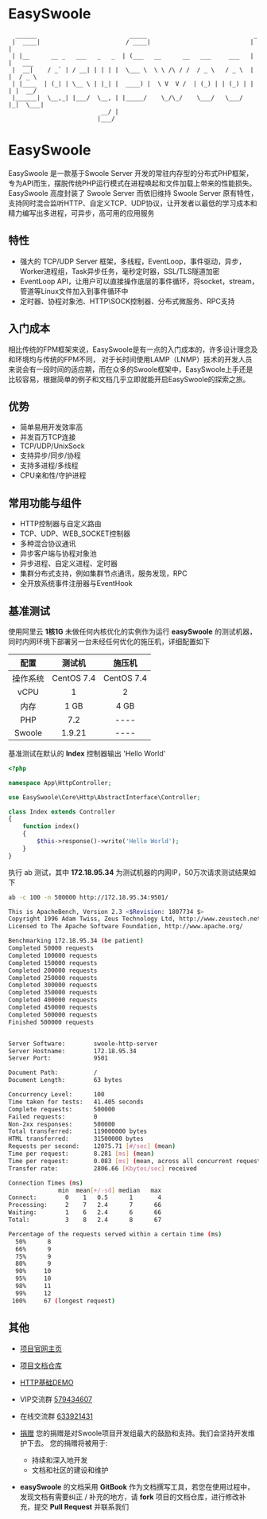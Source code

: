 # EasySwoole
```
  ______                          _____                              _        
 |  ____|                        / ____|                            | |       
 | |__      __ _   ___   _   _  | (___   __      __   ___     ___   | |   ___ 
 |  __|    / _` | / __| | | | |  \___ \  \ \ /\ / /  / _ \   / _ \  | |  / _ \
 | |____  | (_| | \__ \ | |_| |  ____) |  \ V  V /  | (_) | | (_) | | | |  __/
 |______|  \__,_| |___/  \__, | |_____/    \_/\_/    \___/   \___/  |_|  \___|
                          __/ |                                               
                         |___/                                                
```
# EasySwoole

EasySwoole 是一款基于Swoole Server 开发的常驻内存型的分布式PHP框架，专为API而生，摆脱传统PHP运行模式在进程唤起和文件加载上带来的性能损失。EasySwoole 高度封装了 Swoole Server 而依旧维持 Swoole Server 原有特性，支持同时混合监听HTTP、自定义TCP、UDP协议，让开发者以最低的学习成本和精力编写出多进程，可异步，高可用的应用服务

## 特性

- 强大的 TCP/UDP Server 框架，多线程，EventLoop，事件驱动，异步，Worker进程组，Task异步任务，毫秒定时器，SSL/TLS隧道加密
- EventLoop API，让用户可以直接操作底层的事件循环，将socket，stream，管道等Linux文件加入到事件循环中
- 定时器、协程对象池、HTTP\SOCK控制器、分布式微服务、RPC支持

## 入门成本

相比传统的FPM框架来说，EasySwoole是有一点的入门成本的，许多设计理念及和环境均与传统的FPM不同，
对于长时间使用LAMP（LNMP）技术的开发人员来说会有一段时间的适应期，而在众多的Swoole框架中，EasySwoole上手还是比较容易，根据简单的例子和文档几乎立即就能开启EasySwoole的探索之旅。

## 优势

- 简单易用开发效率高
- 并发百万TCP连接
- TCP/UDP/UnixSock
- 支持异步/同步/协程
- 支持多进程/多线程
- CPU亲和性/守护进程

## 常用功能与组件

- HTTP控制器与自定义路由
- TCP、UDP、WEB_SOCKET控制器
- 多种混合协议通讯
- 异步客户端与协程对象池
- 异步进程、自定义进程、定时器
- 集群分布式支持，例如集群节点通讯，服务发现，RPC
- 全开放系统事件注册器与EventHook

## 基准测试

使用阿里云 **1核1G** 未做任何内核优化的实例作为运行 **easySwoole** 的测试机器，同时内网环境下部署另一台未经任何优化的施压机，详细配置如下

|   配置   |    测试机     |    施压机     |
| :----: | :--------: | :--------: |
|  操作系统  | CentOS 7.4 | CentOS 7.4 |
|  vCPU  |     1      |     2      |
|   内存   |    1 GB    |    4 GB    |
|  PHP   |    7.2     |    ----    |
| Swoole |   1.9.21   |    ----    |

基准测试在默认的 **Index** 控制器输出 'Hello World'

```php
<?php

namespace App\HttpController;

use EasySwoole\Core\Http\AbstractInterface\Controller;

class Index extends Controller
{
    function index()
    {
        $this->response()->write('Hello World');
    }
}
```

执行 ab 测试，其中 **172.18.95.34** 为测试机器的内网IP，50万次请求测试结果如下

```bash
ab -c 100 -n 500000 http://172.18.95.34:9501/

This is ApacheBench, Version 2.3 <$Revision: 1807734 $>
Copyright 1996 Adam Twiss, Zeus Technology Ltd, http://www.zeustech.net/
Licensed to The Apache Software Foundation, http://www.apache.org/

Benchmarking 172.18.95.34 (be patient)
Completed 50000 requests
Completed 100000 requests
Completed 150000 requests
Completed 200000 requests
Completed 250000 requests
Completed 300000 requests
Completed 350000 requests
Completed 400000 requests
Completed 450000 requests
Completed 500000 requests
Finished 500000 requests


Server Software:        swoole-http-server
Server Hostname:        172.18.95.34
Server Port:            9501

Document Path:          /
Document Length:        63 bytes

Concurrency Level:      100
Time taken for tests:   41.405 seconds
Complete requests:      500000
Failed requests:        0
Non-2xx responses:      500000
Total transferred:      119000000 bytes
HTML transferred:       31500000 bytes
Requests per second:    12075.71 [#/sec] (mean)
Time per request:       8.281 [ms] (mean)
Time per request:       0.083 [ms] (mean, across all concurrent requests)
Transfer rate:          2806.66 [Kbytes/sec] received

Connection Times (ms)
              min  mean[+/-sd] median   max
Connect:        0    1   0.5      1       4
Processing:     2    7   2.4      7      66
Waiting:        1    6   2.4      6      66
Total:          3    8   2.4      8      67

Percentage of the requests served within a certain time (ms)
  50%      8
  66%      9
  75%      9
  80%      9
  90%     10
  95%     10
  98%     11
  99%     12
 100%     67 (longest request)
```

## 其他

- [项目官网主页](https://www.easyswoole.com)

- [项目文档仓库](https://github.com/easy-swoole/doc)

- [HTTP基础DEMO](https://github.com/easy-swoole/demo)

- VIP交流群 [579434607](https://jq.qq.com/?_wv=1027&k=5bxu3cG)

- 在线交流群 [633921431](https://shang.qq.com/wpa/qunwpa?idkey=35c84e12f7784153501e3c43c9f2454d3235a7f55371458a24f0c32320c99548)

- [捐赠](https://www.easyswoole.com/Manual/2.x/Cn/_book/donate.html)
    您的捐赠是对Swoole项目开发组最大的鼓励和支持。我们会坚持开发维护下去。 您的捐赠将被用于:

  - 持续和深入地开发
  - 文档和社区的建设和维护

- **easySwoole** 的文档采用 **GitBook** 作为文档撰写工具，若您在使用过程中，发现文档有需要纠正 / 补充的地方，请 **fork** 项目的文档仓库，进行修改补充，提交 **Pull Request** 并联系我们